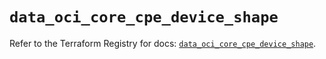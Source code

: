 # `data_oci_core_cpe_device_shape`

Refer to the Terraform Registry for docs: [`data_oci_core_cpe_device_shape`](https://registry.terraform.io/providers/oracle/oci/6.18.0/docs/data-sources/core_cpe_device_shape).
